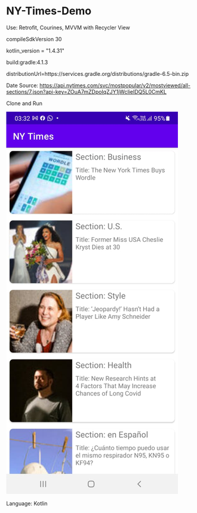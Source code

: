 # NY-Times-Demo

Use: Retrofit, Courines, MVVM with Recycler View

compileSdkVersion 30

kotlin_version = "1.4.31"

build:gradle:4.1.3

distributionUrl=https\://services.gradle.org/distributions/gradle-6.5-bin.zip

Date Source: https://api.nytimes.com/svc/mostpopular/v2/mostviewed/all-sections/7.json?api-key=ZOuA7mZDpoIqZJY1jWcIieIDQ5L0CmKL

Clone and Run

![](/app/src/main/res/drawable/demo.jpeg)


Language: Kotlin
